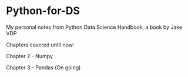 # Python-for-DS
My personal notes from Python Data Science Handbook, a book by Jake VDP

Chapters covered until now:

Chapter 2 - Numpy

Chapter 3 - Pandas (On going)
